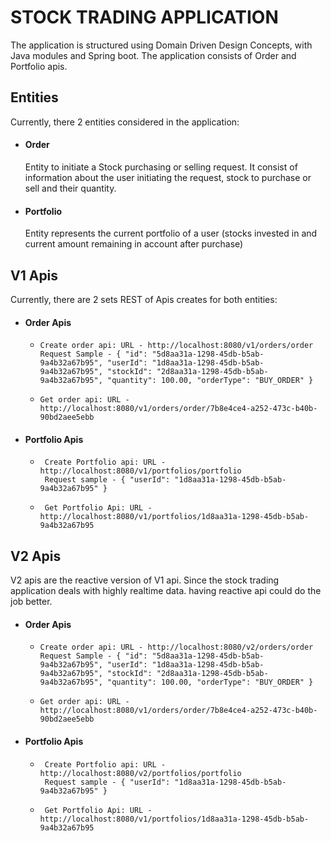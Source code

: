 # STOCK TRADING APPLICATION

The application is structured using Domain Driven Design Concepts, with Java modules and Spring boot.
The application consists of Order and Portfolio apis.

## Entities
Currently, there 2 entities considered in the application:
* #### Order
    Entity to initiate a Stock purchasing or selling request. It consist of information about the user initiating the request, stock to purchase or sell and their quantity.

* #### Portfolio
    Entity represents the current portfolio of a user (stocks invested in and current amount remaining in account after purchase)

## V1 Apis
Currently, there are 2 sets REST of Apis creates for both entities:
 * #### Order Apis
   *     Create order api: URL - http://localhost:8080/v1/orders/order
         Request Sample - { "id": "5d8aa31a-1298-45db-b5ab-9a4b32a67b95", "userId": "1d8aa31a-1298-45db-b5ab-9a4b32a67b95", "stockId": "2d8aa31a-1298-45db-b5ab-9a4b32a67b95", "quantity": 100.00, "orderType": "BUY_ORDER" }
   *     Get order api: URL - http://localhost:8080/v1/orders/order/7b8e4ce4-a252-473c-b40b-90bd2aee5ebb
 * #### Portfolio Apis
   *      Create Portfolio api: URL - http://localhost:8080/v1/portfolios/portfolio
          Request sample - { "userId": "1d8aa31a-1298-45db-b5ab-9a4b32a67b95" }
   *      Get Portfolio Api: URL - http://localhost:8080/v1/portfolios/1d8aa31a-1298-45db-b5ab-9a4b32a67b95
## V2 Apis
V2 apis are the reactive version of V1 api. Since the stock trading application deals with highly realtime data. having reactive api could do the job better.
* #### Order Apis
    *     Create order api: URL - http://localhost:8080/v2/orders/order
          Request Sample - { "id": "5d8aa31a-1298-45db-b5ab-9a4b32a67b95", "userId": "1d8aa31a-1298-45db-b5ab-9a4b32a67b95", "stockId": "2d8aa31a-1298-45db-b5ab-9a4b32a67b95", "quantity": 100.00, "orderType": "BUY_ORDER" }
    *     Get order api: URL - http://localhost:8080/v1/orders/order/7b8e4ce4-a252-473c-b40b-90bd2aee5ebb
* #### Portfolio Apis
    *      Create Portfolio api: URL - http://localhost:8080/v2/portfolios/portfolio
           Request sample - { "userId": "1d8aa31a-1298-45db-b5ab-9a4b32a67b95" }
    *      Get Portfolio Api: URL - http://localhost:8080/v1/portfolios/1d8aa31a-1298-45db-b5ab-9a4b32a67b95